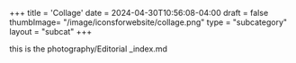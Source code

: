 +++
title = 'Collage'
date = 2024-04-30T10:56:08-04:00
draft = false
thumbImage= "/image/iconsforwebsite/collage.png"
type = "subcategory"
layout = "subcat"
+++

this is the photography/Editorial _index.md